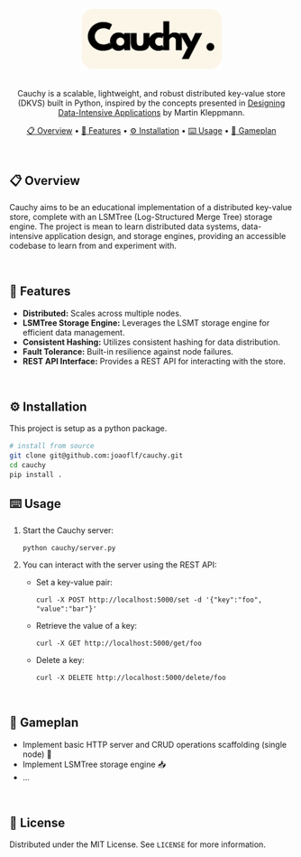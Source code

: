 
&nbsp;
<div align="center">
    <img alt="Cauchy Logo" src="./assets/cauchy-logo.png" alt="Logo" width="250">
</div>
&nbsp;

<div align="center">

Cauchy is a scalable, lightweight, and robust distributed key-value store (DKVS) built in Python, inspired by the concepts presented in [Designing Data-Intensive Applications](https://www.oreilly.com/library/view/designing-data-intensive-applications/9781491903063/) by Martin Kleppmann. 

[📋 Overview](#-overview) •
[🎯 Features](#-features) •
[⚙️ Installation](#️-installation) •
[⌨️ Usage](#️-usage) •
[🏈 Gameplan](#-gameplan)

</div>

&nbsp;

## 📋 Overview

Cauchy aims to be an educational implementation of a distributed key-value store, complete with an LSMTree (Log-Structured Merge Tree) storage engine. The project is mean to learn distributed data systems, data-intensive application design, and storage engines, providing an accessible codebase to learn from and experiment with.

&nbsp;

## 🎯 Features

* **Distributed:** Scales across multiple nodes.
* **LSMTree Storage Engine:** Leverages the LSMT storage engine for efficient data management.
* **Consistent Hashing:** Utilizes consistent hashing for data distribution.
* **Fault Tolerance:** Built-in resilience against node failures.
* **REST API Interface:** Provides a REST API for interacting with the store.

&nbsp;

## ⚙️ Installation

This project is setup as a python package.
```bash
# install from source
git clone git@github.com:joaoflf/cauchy.git
cd cauchy 
pip install .
```

## ⌨️ Usage

1. Start the Cauchy server:

    ```
    python cauchy/server.py
    ```

2. You can interact with the server using the REST API:

    * Set a key-value pair:

        ```
        curl -X POST http://localhost:5000/set -d '{"key":"foo", "value":"bar"}'
        ```

    * Retrieve the value of a key:

        ```
        curl -X GET http://localhost:5000/get/foo
        ```

    * Delete a key:

        ```
        curl -X DELETE http://localhost:5000/delete/foo
        ```

&nbsp;

## 🏈 Gameplan

* Implement basic HTTP server and CRUD operations scaffolding (single node) 🔄
* Implement LSMTree storage engine 📥
* ...
  
&nbsp;

## 📑 License

Distributed under the MIT License. See `LICENSE` for more information.
